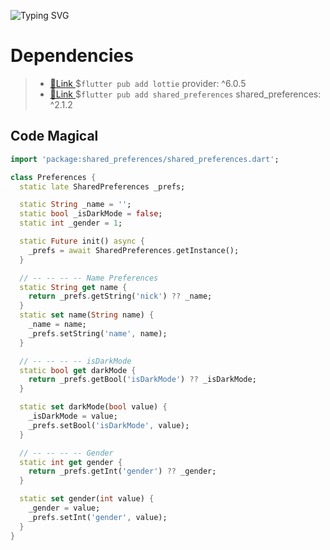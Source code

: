 <!--Title @bastndev-->
![Typing SVG](https://readme-typing-svg.herokuapp.com/?color=FFFFFF&size=35&center=true&vCenter=true&width=1000&lines=User🍔Preferences;User🌻Preferences;User👩‍💻Preferences)
# Dependencies
<!-- Dependencies -->
>- [🔗Link ](https://pub.dev/packages/provider)  $``flutter pub add lottie`` provider: ^6.0.5 
>- [🔗Link ](https://pub.dev/packages/shared_preferences) $```flutter pub add shared_preferences``` shared_preferences: ^2.1.2 

## Code Magical
<!-- PubsPec -->
```dart
import 'package:shared_preferences/shared_preferences.dart';

class Preferences {
  static late SharedPreferences _prefs;

  static String _name = '';
  static bool _isDarkMode = false;
  static int _gender = 1;

  static Future init() async {
    _prefs = await SharedPreferences.getInstance();
  }

  // -- -- -- -- Name Preferences
  static String get name {
    return _prefs.getString('nick') ?? _name;
  }
  static set name(String name) {
    _name = name;
    _prefs.setString('name', name);
  }

  // -- -- -- -- isDarkMode
  static bool get darkMode {
    return _prefs.getBool('isDarkMode') ?? _isDarkMode;
  }

  static set darkMode(bool value) {
    _isDarkMode = value;
    _prefs.setBool('isDarkMode', value);
  }

  // -- -- -- -- Gender
  static int get gender {
    return _prefs.getInt('gender') ?? _gender;
  }

  static set gender(int value) {
    _gender = value;
    _prefs.setInt('gender', value);
  }
}

```